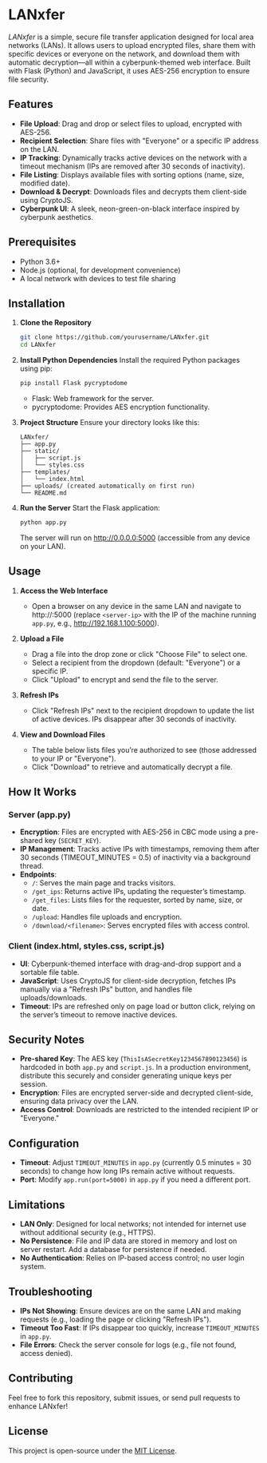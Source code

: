 # LANxfer

*LANxfer* is a simple, secure file transfer application designed for local area networks (LANs). It allows users to upload encrypted files, share them with specific devices or everyone on the network, and download them with automatic decryption—all within a cyberpunk-themed web interface. Built with Flask (Python) and JavaScript, it uses AES-256 encryption to ensure file security.

## Features
- **File Upload**: Drag and drop or select files to upload, encrypted with AES-256.
- **Recipient Selection**: Share files with "Everyone" or a specific IP address on the LAN.
- **IP Tracking**: Dynamically tracks active devices on the network with a timeout mechanism (IPs are removed after 30 seconds of inactivity).
- **File Listing**: Displays available files with sorting options (name, size, modified date).
- **Download & Decrypt**: Downloads files and decrypts them client-side using CryptoJS.
- **Cyberpunk UI**: A sleek, neon-green-on-black interface inspired by cyberpunk aesthetics.

## Prerequisites
- Python 3.6+
- Node.js (optional, for development convenience)
- A local network with devices to test file sharing

## Installation

1. **Clone the Repository**
   ```bash
   git clone https://github.com/yourusername/LANxfer.git
   cd LANxfer
   ```

2. **Install Python Dependencies**
   Install the required Python packages using pip:
   ```bash
   pip install Flask pycryptodome
   ```
   - Flask: Web framework for the server.
   - pycryptodome: Provides AES encryption functionality.

3. **Project Structure**
   Ensure your directory looks like this:

   ```
   LANxfer/
   ├── app.py
   ├── static/
   │   ├── script.js
   │   └── styles.css
   ├── templates/
   │   └── index.html
   ├── uploads/ (created automatically on first run)
   └── README.md
   ```

4. **Run the Server**
   Start the Flask application:
   ```bash
   python app.py
   ```
   The server will run on http://0.0.0.0:5000 (accessible from any device on your LAN).

## Usage

1. **Access the Web Interface**
   - Open a browser on any device in the same LAN and navigate to http://<server-ip>:5000 (replace `<server-ip>` with the IP of the machine running `app.py`, e.g., http://192.168.1.100:5000).

2. **Upload a File**
   - Drag a file into the drop zone or click "Choose File" to select one.
   - Select a recipient from the dropdown (default: "Everyone") or a specific IP.
   - Click "Upload" to encrypt and send the file to the server.

3. **Refresh IPs**
   - Click "Refresh IPs" next to the recipient dropdown to update the list of active devices. IPs disappear after 30 seconds of inactivity.

4. **View and Download Files**
   - The table below lists files you’re authorized to see (those addressed to your IP or "Everyone").
   - Click "Download" to retrieve and automatically decrypt a file.

## How It Works

### Server (app.py)
- **Encryption**: Files are encrypted with AES-256 in CBC mode using a pre-shared key (`SECRET_KEY`).
- **IP Management**: Tracks active IPs with timestamps, removing them after 30 seconds (TIMEOUT_MINUTES = 0.5) of inactivity via a background thread.
- **Endpoints**:
  - `/`: Serves the main page and tracks visitors.
  - `/get_ips`: Returns active IPs, updating the requester’s timestamp.
  - `/get_files`: Lists files for the requester, sorted by name, size, or date.
  - `/upload`: Handles file uploads and encryption.
  - `/download/<filename>`: Serves encrypted files with access control.

### Client (index.html, styles.css, script.js)
- **UI**: Cyberpunk-themed interface with drag-and-drop support and a sortable file table.
- **JavaScript**: Uses CryptoJS for client-side decryption, fetches IPs manually via a "Refresh IPs" button, and handles file uploads/downloads.
- **Timeout**: IPs are refreshed only on page load or button click, relying on the server’s timeout to remove inactive devices.

## Security Notes
- **Pre-shared Key**: The AES key (`ThisIsASecretKey1234567890123456`) is hardcoded in both `app.py` and `script.js`. In a production environment, distribute this securely and consider generating unique keys per session.
- **Encryption**: Files are encrypted server-side and decrypted client-side, ensuring data privacy over the LAN.
- **Access Control**: Downloads are restricted to the intended recipient IP or "Everyone."

## Configuration
- **Timeout**: Adjust `TIMEOUT_MINUTES` in `app.py` (currently 0.5 minutes = 30 seconds) to change how long IPs remain active without requests.
- **Port**: Modify `app.run(port=5000)` in `app.py` if you need a different port.

## Limitations
- **LAN Only**: Designed for local networks; not intended for internet use without additional security (e.g., HTTPS).
- **No Persistence**: File and IP data are stored in memory and lost on server restart. Add a database for persistence if needed.
- **No Authentication**: Relies on IP-based access control; no user login system.

## Troubleshooting
- **IPs Not Showing**: Ensure devices are on the same LAN and making requests (e.g., loading the page or clicking "Refresh IPs").
- **Timeout Too Fast**: If IPs disappear too quickly, increase `TIMEOUT_MINUTES` in `app.py`.
- **File Errors**: Check the server console for logs (e.g., file not found, access denied).

## Contributing
Feel free to fork this repository, submit issues, or send pull requests to enhance LANxfer!

## License
This project is open-source under the [MIT License](LICENSE).
